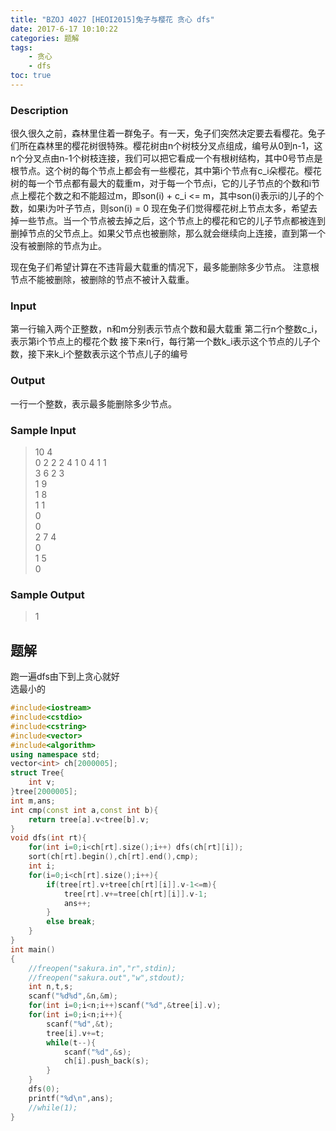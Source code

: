 ```yaml
---
title: "BZOJ 4027 [HEOI2015]兔子与樱花 贪心 dfs"
date: 2017-6-17 10:10:22
categories: 题解
tags:
    - 贪心
    - dfs
toc: true
---
```


### Description
很久很久之前，森林里住着一群兔子。有一天，兔子们突然决定要去看樱花。兔子们所在森林里的樱花树很特殊。樱花树由n个树枝分叉点组成，编号从0到n-1，这n个分叉点由n-1个树枝连接，我们可以把它看成一个有根树结构，其中0号节点是根节点。这个树的每个节点上都会有一些樱花，其中第i个节点有c_i朵樱花。樱花树的每一个节点都有最大的载重m，对于每一个节点i，它的儿子节点的个数和i节点上樱花个数之和不能超过m，即son(i) + c_i <= m，其中son(i)表示i的儿子的个数，如果i为叶子节点，则son(i) = 0
现在兔子们觉得樱花树上节点太多，希望去掉一些节点。当一个节点被去掉之后，这个节点上的樱花和它的儿子节点都被连到删掉节点的父节点上。如果父节点也被删除，那么就会继续向上连接，直到第一个没有被删除的节点为止。
<!--more--> 
现在兔子们希望计算在不违背最大载重的情况下，最多能删除多少节点。
注意根节点不能被删除，被删除的节点不被计入载重。

### Input
第一行输入两个正整数，n和m分别表示节点个数和最大载重
第二行n个整数c_i，表示第i个节点上的樱花个数
接下来n行，每行第一个数k_i表示这个节点的儿子个数，接下来k_i个整数表示这个节点儿子的编号

### Output
一行一个整数，表示最多能删除多少节点。

### Sample Input
>10 4  
0 2 2 2 4 1 0 4 1 1  
3 6 2 3  
1 9  
1 8  
1 1  
0  
0  
2 7 4  
0  
1 5  
0  


### Sample Output
>1  

## 题解

跑一遍dfs由下到上贪心就好  
选最小的

```c++
#include<iostream>
#include<cstdio>
#include<cstring>
#include<vector>
#include<algorithm>
using namespace std;
vector<int> ch[2000005];
struct Tree{
    int v;
}tree[2000005];
int m,ans;
int cmp(const int a,const int b){
    return tree[a].v<tree[b].v;
}
void dfs(int rt){
    for(int i=0;i<ch[rt].size();i++) dfs(ch[rt][i]);
    sort(ch[rt].begin(),ch[rt].end(),cmp);
    int i;
    for(i=0;i<ch[rt].size();i++){
        if(tree[rt].v+tree[ch[rt][i]].v-1<=m){
            tree[rt].v+=tree[ch[rt][i]].v-1;
            ans++;            
        }
        else break;        
    }
}
int main()
{
    //freopen("sakura.in","r",stdin);
    //freopen("sakura.out","w",stdout);
    int n,t,s;
    scanf("%d%d",&n,&m);
    for(int i=0;i<n;i++)scanf("%d",&tree[i].v);
    for(int i=0;i<n;i++){
        scanf("%d",&t);
        tree[i].v+=t;
        while(t--){
            scanf("%d",&s);
            ch[i].push_back(s);
        }
    }
    dfs(0);
    printf("%d\n",ans);
    //while(1);
}
```